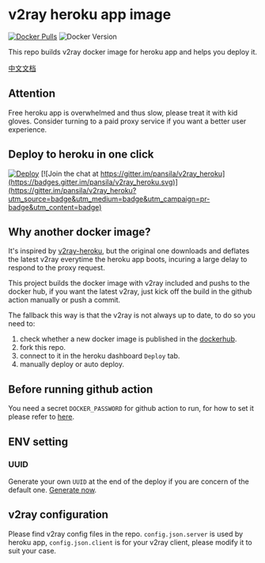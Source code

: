 # v2ray heroku app image
[![Docker Pulls](https://img.shields.io/docker/pulls/pansila/v2ray_heroku.svg?style=flat-square&label=Pulls&logo=docker&color=green)](https://hub.docker.com/r/pansila/v2ray_heroku)
![Docker Version](https://img.shields.io/docker/v/pansila/v2ray_heroku?sort=date&style=flat-square&label=Version&logo=docker&color=blue)

This repo builds v2ray docker image for heroku app and helps you deploy it.

[中文文档](https://github.com/pansila/v2ray_heroku/blob/main/README_ZH.md)

## Attention
Free heroku app is overwhelmed and thus slow, please treat it with kid gloves. Consider turning to a paid proxy service if you want a better user experience.

## Deploy to heroku in one click
[![Deploy](https://www.herokucdn.com/deploy/button.png)](https://dashboard.heroku.com/new?template=https%3A%2F%2Fgithub.com%2Fpansila%2Fv2ray_heroku) [![Join the chat at https://gitter.im/pansila/v2ray_heroku](https://badges.gitter.im/pansila/v2ray_heroku.svg)](https://gitter.im/pansila/v2ray_heroku?utm_source=badge&utm_medium=badge&utm_campaign=pr-badge&utm_content=badge)

## Why another docker image?
It's inspired by [v2ray-heroku](https://github.com/bclswl0827/v2ray-heroku), but the original one downloads and deflates the latest v2ray everytime the heroku app boots, incuring a large delay to respond to the proxy request.

This project builds the docker image with v2ray included and pushs to the docker hub, if you want the latest v2ray, just kick off the build in the github action manually or push a commit.

The fallback this way is that the v2ray is not always up to date, to do so you need to:
1. check whether a new docker image is published in the [dockerhub](https://hub.docker.com/r/pansila/v2ray_heroku).
2. fork this repo.
3. connect to it in the heroku dashboard `Deploy` tab.
4. manually deploy or auto deploy.

## Before running github action
You need a secret `DOCKER_PASSWORD` for github action to run, for how to set it please refer to [here](https://docs.github.com/cn/actions/reference/encrypted-secrets).

## ENV setting
### UUID
Generate your own `UUID` at the end of the deploy if you are concern of the default one. [Generate now](https://www.uuidgenerator.net/version4).

## v2ray configuration
Please find v2ray config files in the repo. `config.json.server` is used by heroku app, `config.json.client` is for your v2ray client, please modify it to suit your case.
